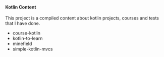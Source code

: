 #### Kotlin Content

This project is a compiled content about kotlin projects, courses and tests that I have done.

- course-kotlin
- kotlin-to-learn
- minefield
- simple-kotlin-mvcs
